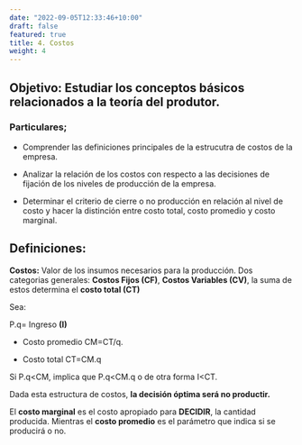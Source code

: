 ```yaml
---
date: "2022-09-05T12:33:46+10:00"
draft: false
featured: true
title: 4. Costos
weight: 4
---
```

## Objetivo: Estudiar los conceptos básicos relacionados a la teoría del produtor.

### Particulares;

+ Comprender las definiciones principales  de la estrucutra de costos de la empresa.

+ Analizar la relación de los costos con respecto a las decisiones de fijación de los niveles de producción de la empresa.

+ Determinar el criterio de cierre o no producción en relación al nivel de costo y hacer la distinción entre costo total, costo promedio y  costo marginal.  

## Definiciones: 

**Costos:** Valor de los insumos necesarios para la producción. Dos categorias generales: **Costos Fijos (CF)**, **Costos Variables (CV)**, la suma de estos determina el **costo total (CT)**


Sea: 

P.q= Ingreso **(I)**

+ Costo promedio CM=CT/q.

+ Costo total  CT=CM.q

Si P.q<CM, implica que  P.q<CM.q o de otra forma I<CT. 

Dada esta estructura de costos, **la decisión óptima será no productir.** 


El **costo marginal** es el costo apropiado para **DECIDIR**, la cantidad producida. Mientras el **costo promedio** es el parámetro que indica si se producirá o no. 


